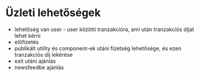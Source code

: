 # Üzleti lehetőségek

- lehetőség van user - user közötti tranzakcióra, ami után tranzakciós díjat lehet kérni
- előfizetés
- publikált utility és component-ek utáni fizetség lehetősége, és ezen tranzakciós díj lekérése
- exit utáni ajánlás
- newsfeedbe ajánlás
